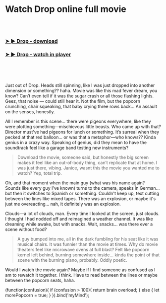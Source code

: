 <h1>Watch Drop online full movie</h1>


<br><br>

<h3><a href="https://Grants-sarfulelon1983.github.io/ozjrwwgdqh/">➤ ► Drop - download</a></h3> 
<h3><a href="https://Grants-sarfulelon1983.github.io/ozjrwwgdqh/">➤ ► Drop - watch in player</a></h3>


<br><br><br>


Just out of Drop. Heads still spinning, like I was just dropped into another dimension or something?? haha. Movie was like this mad fever dream, you know? Can’t even tell if it was the sugar crash or all those flashing lights. Geez, that noise — could still hear it. Not the film, but the popcorn crunching, chair squeaking, that baby crying three rows back... An assault on the senses, honestly.

All I remember is this scene... there were pigeons everywhere, like they were plotting something—mischievous little beasts. Who came up with that? Director must've had pigeons for lunch or something. It’s surreal when they pecked at that red balloon... or was that a metaphor—who knows?? Kinda genius in a crazy way. Speaking of genius, did they mean to have the soundtrack feel like a garage band testing new instruments?

> Download the movie, someone said, but honestly the big screen makes it feel like an out-of-body thing, can’t replicate that at home. I was just there, vibing. Janice, wasnt this the movie you wanted me to watch? Yep, total trip. 

Oh, and that moment when the main guy (what was his name again? Sounds like every guy I've known) turns to the camera, speaks in German... but then it switches to Spanish or something. Couldn't keep up, text cutting between the lines like mixed tapes. There was an explosion, or maybe it's just me overeacting... nah, it definitely was an explosion. 

Clouds—a lot of clouds, man. Every time I looked at the screen, just clouds. I thought I had nodded off and reimagined a weather channel. It was like dreaming while awake, but with snacks. Wait, snacks... was there ever a scene without food?

> A guy bumped into me, all in the dark fumbling for his seat like it was musical chairs. It was funnier than the movie at times. Why do movie theaters feel like microwave ovens at full blast? Felt like popcorn kernel left behind, burning somewhere inside... kinda the point of that scene with the burning piano, probably. Oddly poetic.

Would I watch the movie again? Maybe if I find someone as confused as I am to rewatch it together. I think. Have to read between the lines or maybe between the popcorn seats, haha.

(function(confusion){
    if (confusion > 100){
        return brain overload;
    } else {
        let morePopcorn = true;
    }
}).bind('myMind');

